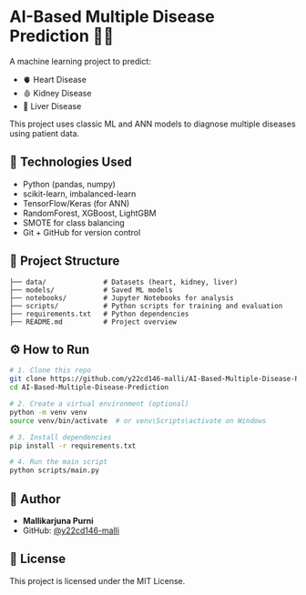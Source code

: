 # AI-Based Multiple Disease Prediction 🧠💉

A machine learning project to predict:
- 🫀 Heart Disease
- 🩸 Kidney Disease
- 🧪 Liver Disease

This project uses classic ML and ANN models to diagnose multiple diseases using patient data.

## 🔧 Technologies Used

- Python (pandas, numpy)
- scikit-learn, imbalanced-learn
- TensorFlow/Keras (for ANN)
- RandomForest, XGBoost, LightGBM
- SMOTE for class balancing
- Git + GitHub for version control

## 📁 Project Structure

```
├── data/              # Datasets (heart, kidney, liver)
├── models/            # Saved ML models
├── notebooks/         # Jupyter Notebooks for analysis
├── scripts/           # Python scripts for training and evaluation
├── requirements.txt   # Python dependencies
├── README.md          # Project overview
```

## ⚙️ How to Run

```bash
# 1. Clone this repo
git clone https://github.com/y22cd146-malli/AI-Based-Multiple-Disease-Prediction.git
cd AI-Based-Multiple-Disease-Prediction

# 2. Create a virtual environment (optional)
python -m venv venv
source venv/bin/activate  # or venv\Scripts\activate on Windows

# 3. Install dependencies
pip install -r requirements.txt

# 4. Run the main script
python scripts/main.py
```

## 👤 Author

- **Mallikarjuna Purni**
- GitHub: [@y22cd146-malli](https://github.com/y22cd146-malli)

## 📜 License

This project is licensed under the MIT License.
